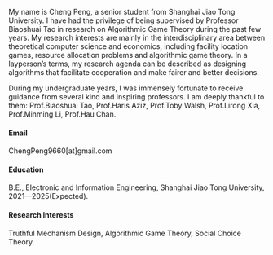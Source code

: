 

My name is Cheng Peng, a senior student from Shanghai Jiao Tong University. I have had the privilege of being supervised by Professor Biaoshuai Tao in research on Algorithmic Game Theory during the past few years. My research interests are mainly in the interdisciplinary area between theoretical computer science and economics, including facility location games, resource allocation problems and algorithmic game theory. In a layperson’s terms, my research agenda can be described as designing algorithms that facilitate cooperation and make fairer and better decisions.

During my undergraduate years, I was immensely fortunate to receive guidance from several kind and inspiring professors. I am deeply thankful to them: Prof.Biaoshuai Tao, Prof.Haris Aziz, Prof.Toby Walsh, Prof.Lirong Xia, Prof.Minming Li, Prof.Hau Chan.

#### Email
ChengPeng9660[at]gmail.com

#### Education
B.E., Electronic and Information Engineering, Shanghai Jiao Tong University, 2021—2025(Expected).

#### Research Interests
Truthful Mechanism Design, Algorithmic Game Theory, Social Choice Theory.

